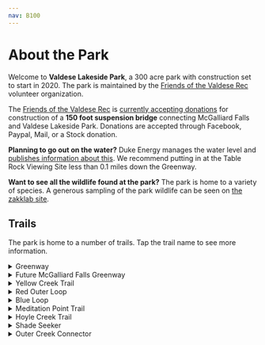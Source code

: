 ```yaml
---
nav: B100
---
```


# About the Park

Welcome to **Valdese Lakeside Park**, a 300 acre park with construction set
to start in 2020. The park is maintained by the [Friends of the Valdese Rec][link-fvr]
volunteer organization.

The [Friends of the Valdese Rec][link-fvr] is [currently accepting donations][link-bridgedonate] for construction
of a **150 foot suspension bridge** connecting McGalliard Falls and Valdese Lakeside Park. Donations are accepted
through Facebook, Paypal, Mail, or a Stock donation.

**Planning to go out on the water?** Duke Energy manages the water level and [publishes
information about this][link-lakelevels]. We recommend putting in at the Table Rock
Viewing Site less than 0.1 miles down the Greenway.

**Want to see all the wildlife found at the park?** The park is home to a variety of
species. A generous sampling of the park wildlife can be seen on [the zakklab site][link-zakklab].

## Trails

The park is home to a number of trails. Tap the trail name to see more information.

<details>
<summary>Greenway</summary>

- Easy Trail
- 1.3 Miles

The most prominent trail in the park, running adjacent to the lake and its tributary
throughout. Featured sights include:

- 0.1 Miles in: Place to launch kayaks and see water views of Table Rock.
- 0.2 Miles in: 4 Picnic Tables along a hillside with the bottom one having a
  water view.
- 0.5 Miles in: A shallow stepdown into the water called The Fox Den. Across
  the water there are often birds such as the Great Blue Heron.
- 1.3 Miles in: The future bridge to McGalliard Falls Park.

</details>

<details>
<summary>Future McGalliard Falls Greenway</summary>

- Easy Trail
- 0.6 Miles
- Grass can be tall at times.
**Not recommended** until a future bridge project comes to fruition.
</details>

<details>
<summary>Yellow Creek Trail</summary>

- Easy Trail
- 0.35 Miles

The creek runs to the left side for the majority of the trail.
A third of the way in, a good photo opportunity can be found
on the left side, with access to the creek and an unusual tree
overhang.
</details>

<details>
<summary>Red Outer Loop</summary>

- Intermediate (includes significant elevation changes)
- 1.6 Miles

The beginning and end of the trail can be a little steep.
There are many elevation changes throughout the
trail.

</details>

<details>
<summary>Blue Loop</summary>

- Very Steep
- 0.5 Miles (including all segments)
The trail takes you next to the water and down to Meditation Point.

For casual walkers, the Meditation Point trail is recommended instead.
</details>

<details>
<summary>Meditation Point Trail</summary>

- Very Easy
- 0.1 Miles
- No bikes

4 feet wide, freshly built, and level.
Has great water views and a rock halfway along the trail that you can go down
and sit on and fish or take photos.

No bikes allowed because this is a heavily trafficked trail and collisions could occur.
</details>

<details>
<summary>Hoyle Creek Trail</summary>

- Easy-Intermediate Trail
- 1.35 Miles

This trail runs from the start of red to the start of the Lake
Rhodhiss Drive (the access road leading into the park).

Throughout the trail there are many places to see the
creek and a picnic area with a table and chairs.
Halfway through the trail there is a beaver dam but rainfalls
do wash it away frequently. The last part of the trail walks
very close to the creek and there are some ups and downs and turns.
At the very end you reach Lovelady Rd, where you cross the
bridge to get back to Lake Rhodhiss Drive.
</details>

<details>
<summary>Shade Seeker</summary>

- Intermediate Trail
- 0.26 Miles
- Connects from Hoyle Creek back to Red.

A wooded trail along the side of the power lines that stays in the shade.
Throughout the trail there you gain/lose 150 feet in elevation making the
climb the most difficult part of the trail.
</details>

<details>
<summary>Outer Creek Connector</summary>

- Strenuous Trail
- 0.5 Miles

A difficult trail starting along Hoyle Creek and going up to Red.
There is a small creek crossing with wooden planks allowing you to cross it.
The width and terrain of the trail varies.
</details>

[link-fvr]: https://friendsofthevaldeserec.org/
[link-bridgedonate]: https://friendsofthevaldeserec.org/donate-2
[link-lakelevels]: https://lakes.duke-energy.com/index.html#/detail/14/Detail
[link-zakklab]: https://zakklab.valdese.info
